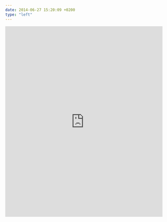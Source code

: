 ```yaml
---
date: 2014-06-27 15:20:09 +0200
type: "left"
---
```

<iframe src="https://www.facebook.com/plugins/post.php?href=https%3A%2F%2Fwww.facebook.com%2Fphoto.php%3Ffbid%3D10152463225763898%26set%3Da.10151223749828898.483689.816018897%26type%3D3&width=500" width="500" height="607" style="border:none;overflow:hidden" scrolling="no" frameborder="0" allowTransparency="true"></iframe>
